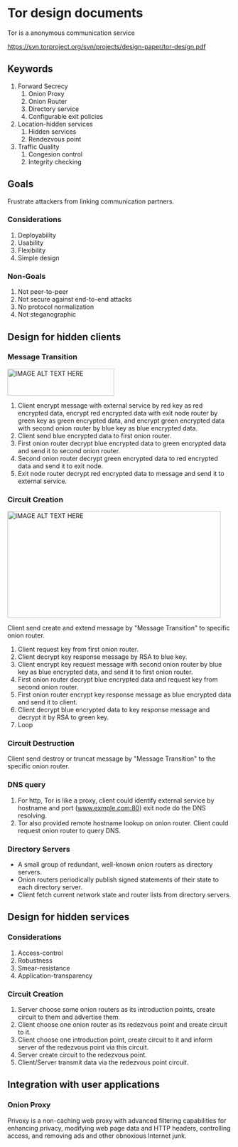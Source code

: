 # Tor design documents
Tor is a anonymous communication service

https://svn.torproject.org/svn/projects/design-paper/tor-design.pdf

## Keywords
1. Forward Secrecy
    1. Onion Proxy
    1. Onion Router
    1. Directory service
    1. Configurable exit policies
1. Location-hidden services
    1. Hidden services
    1. Rendezvous point
1. Traffic Quality
    1. Congesion control
    1. Integrity checking

## Goals
Frustrate attackers from linking communication partners.

### Considerations
1. Deployability
1. Usability
1. Flexibility
1. Simple design

### Non-Goals
1. Not peer-to-peer
1. Not secure against end-to-end attacks
1. No protocol normalization
1. Not steganographic

## Design for hidden clients

### Message Transition
<img src="https://raw.githubusercontent.com/easonlin/easonlin.github.io/master/_posts/tor_message.png" 
alt="IMAGE ALT TEXT HERE" width="240" height="60" border="0" />

1. Client encrypt message with external service by red key as red encrypted data, 
encrypt red encrypted data with exit node router by green key as green encrypted data, 
and encrypt green encrypted data with second onion router by blue key as blue encrypted data.
1. Client send blue encrypted data to first onion router.
1. First onion router decrypt blue encrypted data to green encrypted data and send it to second onion router.
1. Second onion router decrypt green encrypted data to red encrypted data and send it to exit node.
1. Exit node router decrypt red encrypted data to message and send it to external service.

### Circuit Creation
<img src="https://raw.githubusercontent.com/easonlin/easonlin.github.io/master/_posts/2017-05-21-tor-design-document-read-experience-create-circuit.png" 
alt="IMAGE ALT TEXT HERE" width="480" height="240" border="0" />

Client send create and extend message by "Message Transition" to specific onion router.

1. Client request key from first onion router.
1. Client decrypt key response message by RSA to blue key.
1. Client encrypt key request message with second onion router by blue key as blue encrypted data, 
and send it to first onion router.
1. First onion router decrypt blue encrypted data and request key from second onion router.
1. First onion router encrypt key response message as blue encrypted data and send it to client.
1. Client decrypt blue encrypted data to key response message and decrypt it by RSA to green key.
1. Loop

### Circuit Destruction
Client send destroy or truncat message by "Message Transition" to the specific onion router.

### DNS query
1. For http, Tor is like a proxy, 
client could identify external service by hostname and port (www.exmple.com:80)
exit node do the DNS resolving.
1. Tor also provided remote hostname lookup on onion router. 
Client could request onion router to query DNS.

### Directory Servers
- A small group of redundant, well-known onion routers as directory servers.
- Onion routers periodically publish signed statements of their state to each directory server.
- Client fetch current network state and router lists from directory servers.

## Design for hidden services

### Considerations
1. Access-control
1. Robustness
1. Smear-resistance
1. Application-transparency

### Circuit Creation
1. Server choose some onion routers as its introduction points, 
create circuit to them and advertise them.
1. Client choose one onion router as its redezvous point and create circuit to it.
1. Client choose one introduction point, 
create circuit to it and inform server of the redezvous point via this circuit.
1. Server create circuit to the redezvous point.
1. Client/Server transmit data via the redezvous point circuit.

## Integration with user applications

### Onion Proxy
Privoxy is a non-caching web proxy with advanced filtering capabilities for enhancing privacy, modifying web page data and HTTP headers, controlling access, and removing ads and other obnoxious Internet junk.

